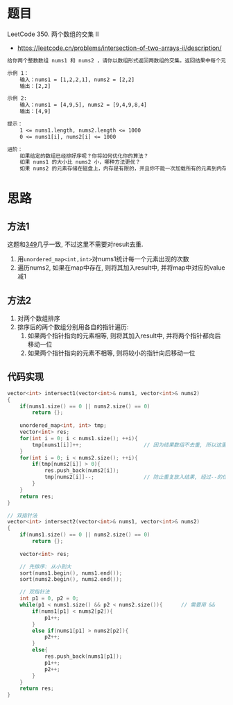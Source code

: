# 题目

LeetCode 350. 两个数组的交集 II
- https://leetcode.cn/problems/intersection-of-two-arrays-ii/description/

```txt
给你两个整数数组 nums1 和 nums2 ，请你以数组形式返回两数组的交集。返回结果中每个元素出现的次数，应与元素在两个数组中都出现的次数一致（如果出现次数不一致，则考虑取较小值）。可以不考虑输出结果的顺序。

示例 1：
    输入：nums1 = [1,2,2,1], nums2 = [2,2]
    输出：[2,2]

示例 2:
    输入：nums1 = [4,9,5], nums2 = [9,4,9,8,4]
    输出：[4,9]

提示：
    1 <= nums1.length, nums2.length <= 1000
    0 <= nums1[i], nums2[i] <= 1000

进阶：
    如果给定的数组已经排好序呢？你将如何优化你的算法？
    如果 nums1 的大小比 nums2 小，哪种方法更优？
    如果 nums2 的元素存储在磁盘上，内存是有限的，并且你不能一次加载所有的元素到内存中，你该怎么办？
```

# 思路

## 方法1
这题和[349](../349/题解_349.md)几乎一致, 不过这里不需要对result去重. 
1. 用`unordered_map<int,int>`对nums1统计每一个元素出现的次数
2. 遍历nums2, 如果在map中存在, 则将其加入result中, 并将map中对应的value减1


## 方法2
1. 对两个数组排序
2. 排序后的两个数组分别用各自的指针遍历:
   1. 如果两个指针指向的元素相等, 则将其加入result中, 并将两个指针都向后移动一位
   2. 如果两个指针指向的元素不相等, 则将较小的指针向后移动一位

## 代码实现
```cpp
vector<int> intersect1(vector<int>& nums1, vector<int>& nums2) 
{
    if(nums1.size() == 0 || nums2.size() == 0)
        return {};
    
    unordered_map<int, int> tmp;
    vector<int> res;
    for(int i = 0; i < nums1.size(); ++i){
        tmp[nums1[i]]++;                    // 因为结果数组不去重, 所以这里需要计数
    }
    for(int i = 0; i < nums2.size(); ++i){
        if(tmp[nums2[i]] > 0){
            res.push_back(nums2[i]);
            tmp[nums2[i]]--;                // 防止重复放入结果, 经过--的位置要么为0, 要么为负数
        }
    }
    return res;
}

// 双指针法
vector<int> intersect2(vector<int>& nums1, vector<int>& nums2) 
{
    if(nums1.size() == 0 || nums2.size() == 0)
        return {};
    
    vector<int> res;

    // 先排序: 从小到大
    sort(nums1.begin(), nums1.end());
    sort(nums2.begin(), nums2.end());

    // 双指针法
    int p1 = 0, p2 = 0;
    while(p1 < nums1.size() && p2 < nums2.size()){      // 需要用 &&
        if(nums1[p1] < nums2[p2]){
            p1++;
        }
        else if(nums1[p1] > nums2[p2]){
            p2++;
        }
        else{
            res.push_back(nums1[p1]);
            p1++;
            p2++;
        }
    }
    return res;
}
```







